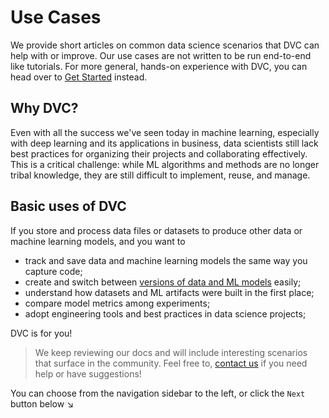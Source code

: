# Use Cases

We provide short articles on common data science scenarios that DVC can help
with or improve. Our use cases are not written to be run end-to-end like
tutorials. For more general, hands-on experience with DVC, you can head over to
[Get Started](/doc/start) instead.

## Why DVC?

Even with all the success we've seen today in machine learning, especially with
deep learning and its applications in business, data scientists still lack best
practices for organizing their projects and collaborating effectively. This is a
critical challenge: while ML algorithms and methods are no longer tribal
knowledge, they are still difficult to implement, reuse, and manage.

## Basic uses of DVC

If you store and process data files or datasets to produce other data or machine
learning models, and you want to

- track and save data and machine learning models the same way you capture code;
- create and switch between
  [versions of data and ML models](/doc/use-cases/versioning-data-and-models)
  easily;
- understand how datasets and ML artifacts were built in the first place;
- compare model metrics among <abbr>experiments</abbr>;
- adopt engineering tools and best practices in data science projects;

DVC is for you!

> We keep reviewing our docs and will include interesting scenarios that surface
> in the community. Feel free to, [contact us](/support) if you need help or have
> suggestions!

You can choose from the navigation sidebar to the left, or click the `Next`
button below ↘
